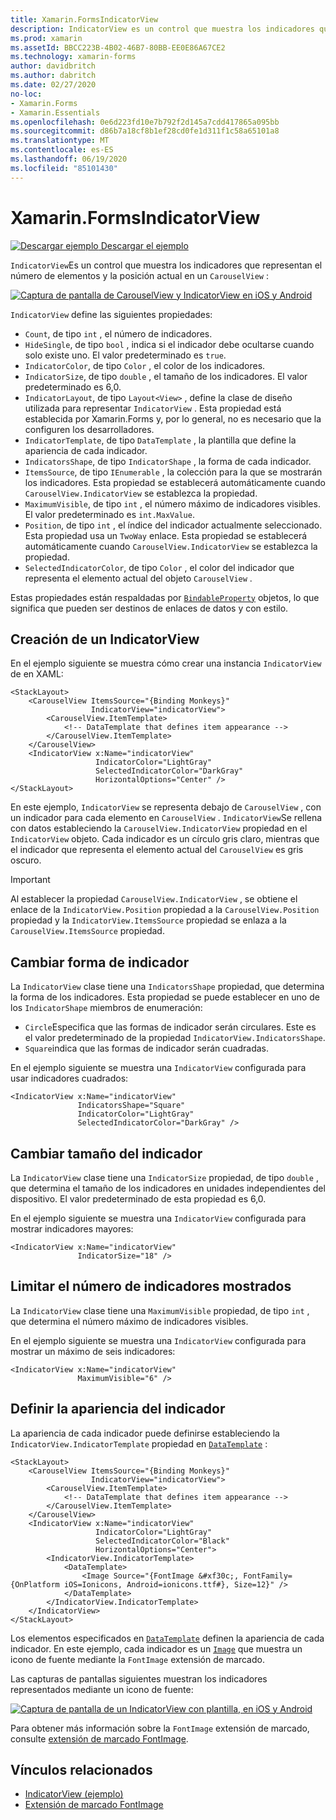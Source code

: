 ```yaml
---
title: Xamarin.FormsIndicatorView
description: IndicatorView es un control que muestra los indicadores que representan el número de elementos y la posición actual, en un CarouselView.
ms.prod: xamarin
ms.assetId: BBCC223B-4B02-46B7-80BB-EE0E86A67CE2
ms.technology: xamarin-forms
author: davidbritch
ms.author: dabritch
ms.date: 02/27/2020
no-loc:
- Xamarin.Forms
- Xamarin.Essentials
ms.openlocfilehash: 0e6d223fd10e7b792f2d145a7cdd417865a095bb
ms.sourcegitcommit: d86b7a18cf8b1ef28cd0fe1d311f1c58a65101a8
ms.translationtype: MT
ms.contentlocale: es-ES
ms.lasthandoff: 06/19/2020
ms.locfileid: "85101430"
---
```

# <a name="xamarinforms-indicatorview"></a>Xamarin.FormsIndicatorView

[![Descargar ejemplo](~/media/shared/download.png) Descargar el ejemplo](https://docs.microsoft.com/samples/xamarin/xamarin-forms-samples/userinterface-indicatorviewdemos/)

`IndicatorView`Es un control que muestra los indicadores que representan el número de elementos y la posición actual en un `CarouselView` :

[![Captura de pantalla de CarouselView y IndicatorView en iOS y Android](indicatorview-images/circles.png "Círculos IndicatorView")](indicatorview-images/circles-large.png#lightbox "Círculos IndicatorView")

`IndicatorView` define las siguientes propiedades:

- `Count`, de tipo `int` , el número de indicadores.
- `HideSingle`, de tipo `bool` , indica si el indicador debe ocultarse cuando solo existe uno. El valor predeterminado es `true`.
- `IndicatorColor`, de tipo `Color` , el color de los indicadores.
- `IndicatorSize`, de tipo `double` , el tamaño de los indicadores. El valor predeterminado es 6,0.
- `IndicatorLayout`, de tipo `Layout<View>` , define la clase de diseño utilizada para representar `IndicatorView` . Esta propiedad está establecida por Xamarin.Forms y, por lo general, no es necesario que la configuren los desarrolladores.
- `IndicatorTemplate`, de tipo `DataTemplate` , la plantilla que define la apariencia de cada indicador.
- `IndicatorsShape`, de tipo `IndicatorShape` , la forma de cada indicador.
- `ItemsSource`, de tipo `IEnumerable` , la colección para la que se mostrarán los indicadores. Esta propiedad se establecerá automáticamente cuando `CarouselView.IndicatorView` se establezca la propiedad.
- `MaximumVisible`, de tipo `int` , el número máximo de indicadores visibles. El valor predeterminado es `int.MaxValue`.
- `Position`, de tipo `int` , el índice del indicador actualmente seleccionado. Esta propiedad usa un `TwoWay` enlace. Esta propiedad se establecerá automáticamente cuando `CarouselView.IndicatorView` se establezca la propiedad.
- `SelectedIndicatorColor`, de tipo `Color` , el color del indicador que representa el elemento actual del objeto `CarouselView` .

Estas propiedades están respaldadas por [`BindableProperty`](xref:Xamarin.Forms.BindableProperty) objetos, lo que significa que pueden ser destinos de enlaces de datos y con estilo.

## <a name="create-an-indicatorview"></a>Creación de un IndicatorView

En el ejemplo siguiente se muestra cómo crear una instancia `IndicatorView` de en XAML:

```xaml
<StackLayout>
    <CarouselView ItemsSource="{Binding Monkeys}"
                  IndicatorView="indicatorView">
        <CarouselView.ItemTemplate>
            <!-- DataTemplate that defines item appearance -->
        </CarouselView.ItemTemplate>
    </CarouselView>
    <IndicatorView x:Name="indicatorView"
                   IndicatorColor="LightGray"
                   SelectedIndicatorColor="DarkGray"
                   HorizontalOptions="Center" />
</StackLayout>
```

En este ejemplo, `IndicatorView` se representa debajo de `CarouselView` , con un indicador para cada elemento en `CarouselView` . `IndicatorView`Se rellena con datos estableciendo la `CarouselView.IndicatorView` propiedad en el `IndicatorView` objeto. Cada indicador es un círculo gris claro, mientras que el indicador que representa el elemento actual del `CarouselView` es gris oscuro.

> [!IMPORTANT]
> Al establecer la propiedad `CarouselView.IndicatorView` , se obtiene el enlace de la `IndicatorView.Position` propiedad a la `CarouselView.Position` propiedad y la `IndicatorView.ItemsSource` propiedad se enlaza a la `CarouselView.ItemsSource` propiedad.

## <a name="change-indicator-shape"></a>Cambiar forma de indicador

La `IndicatorView` clase tiene una `IndicatorsShape` propiedad, que determina la forma de los indicadores. Esta propiedad se puede establecer en uno de los `IndicatorShape` miembros de enumeración:

- `Circle`Especifica que las formas de indicador serán circulares. Este es el valor predeterminado de la propiedad `IndicatorView.IndicatorsShape`.
- `Square`indica que las formas de indicador serán cuadradas.

En el ejemplo siguiente se muestra una `IndicatorView` configurada para usar indicadores cuadrados:

```xaml
<IndicatorView x:Name="indicatorView"
               IndicatorsShape="Square"
               IndicatorColor="LightGray"
               SelectedIndicatorColor="DarkGray" />
```

## <a name="change-indicator-size"></a>Cambiar tamaño del indicador

La `IndicatorView` clase tiene una `IndicatorSize` propiedad, de tipo `double` , que determina el tamaño de los indicadores en unidades independientes del dispositivo. El valor predeterminado de esta propiedad es 6,0.

En el ejemplo siguiente se muestra una `IndicatorView` configurada para mostrar indicadores mayores:

```xaml
<IndicatorView x:Name="indicatorView"
               IndicatorSize="18" />
```

## <a name="limit-the-number-of-indicators-displayed"></a>Limitar el número de indicadores mostrados

La `IndicatorView` clase tiene una `MaximumVisible` propiedad, de tipo `int` , que determina el número máximo de indicadores visibles.

En el ejemplo siguiente se muestra una `IndicatorView` configurada para mostrar un máximo de seis indicadores:

```xaml
<IndicatorView x:Name="indicatorView"
               MaximumVisible="6" />
```

## <a name="define-indicator-appearance"></a>Definir la apariencia del indicador

La apariencia de cada indicador puede definirse estableciendo la `IndicatorView.IndicatorTemplate` propiedad en [`DataTemplate`](xref:Xamarin.Forms.DataTemplate) :

```xaml
<StackLayout>
    <CarouselView ItemsSource="{Binding Monkeys}"
                  IndicatorView="indicatorView">
        <CarouselView.ItemTemplate>
            <!-- DataTemplate that defines item appearance -->
        </CarouselView.ItemTemplate>
    </CarouselView>
    <IndicatorView x:Name="indicatorView"
                   IndicatorColor="LightGray"
                   SelectedIndicatorColor="Black"
                   HorizontalOptions="Center">
        <IndicatorView.IndicatorTemplate>
            <DataTemplate>
                <Image Source="{FontImage &#xf30c;, FontFamily={OnPlatform iOS=Ionicons, Android=ionicons.ttf#}, Size=12}" />
            </DataTemplate>
        </IndicatorView.IndicatorTemplate>
    </IndicatorView>
</StackLayout>
```

Los elementos especificados en [`DataTemplate`](xref:Xamarin.Forms.DataTemplate) definen la apariencia de cada indicador. En este ejemplo, cada indicador es un [`Image`](xref:Xamarin.Forms.Image) que muestra un icono de fuente mediante la `FontImage` extensión de marcado.

Las capturas de pantallas siguientes muestran los indicadores representados mediante un icono de fuente:

[![Captura de pantalla de un IndicatorView con plantilla, en iOS y Android](indicatorview-images/templated.png "IndicatorView con plantilla")](indicatorview-images/templated-large.png#lightbox "IndicatorView con plantilla")

Para obtener más información sobre la `FontImage` extensión de marcado, consulte [extensión de marcado FontImage](~/xamarin-forms/xaml/markup-extensions/consuming.md#fontimage-markup-extension).

## <a name="related-links"></a>Vínculos relacionados

- [IndicatorView (ejemplo)](https://docs.microsoft.com/samples/xamarin/xamarin-forms-samples/userinterface-indicatorviewdemos/)
- [Extensión de marcado FontImage](~/xamarin-forms/xaml/markup-extensions/consuming.md#fontimage-markup-extension)
